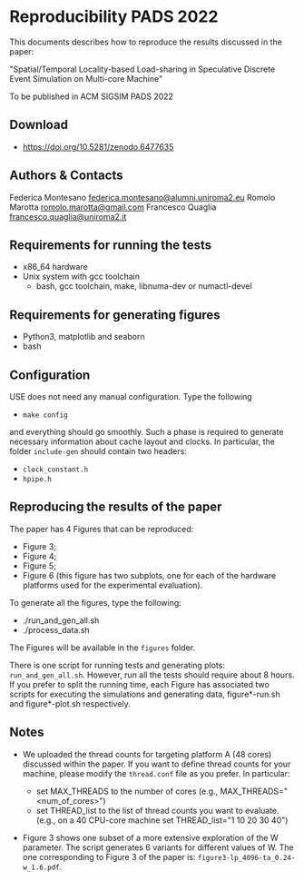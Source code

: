 Reproducibility PADS 2022
=========================

This documents describes how to reproduce the results discussed in the paper:

"Spatial/Temporal Locality-based Load-sharing in Speculative
Discrete Event Simulation on Multi-core Machine"

To be published in ACM SIGSIM PADS 2022

Download
--------

* https://doi.org/10.5281/zenodo.6477635



Authors & Contacts
------------------

Federica Montesano <federica.montesano@alumni.uniroma2.eu>
Romolo Marotta <romolo.marotta@gmail.com>
Francesco Quaglia <francesco.quaglia@uniroma2.it>

Requirements for running the tests
----------------------------------

* x86_64 hardware
* Unix system with gcc toolchain
  * bash, gcc toolchain, make, libnuma-dev or numactl-devel

Requirements for generating figures
-----------------------------------

* Python3, matplotlib and seaborn
* bash


Configuration
-------------

USE does not need any manual configuration. Type the following

* `make config`

and everything should go smoothly.
Such a phase is required to generate necessary information about cache layout and clocks.
In particular, the folder `include-gen` should contain two headers:

  * `clock_constant.h`
  * `hpipe.h`


Reproducing the results of the paper
------------------------------------

The paper has 4 Figures that can be reproduced:

* Figure 3;
* Figure 4;
* Figure 5;
* Figure 6 (this figure has two subplots, one for each of the hardware platforms used for the experimental evaluation).

To generate all the figures, type the following:

* ./run_and_gen_all.sh
* ./process_data.sh

The Figures will be available in the `figures` folder.

There is one script for running tests and generating plots: `run_and_gen_all.sh`.
However, run all the tests should require about 8 hours.
If you prefer to split the running time, each Figure has associated two scripts for executing the simulations and generating data,  figure*-run.sh and figure*-plot.sh respectively.

Notes
-----

* We uploaded the thread counts for targeting platform A (48 cores) discussed within the paper.
If you want to define thread counts for your machine, please modify the `thread.conf` file as you prefer.
In particular:
  * set MAX_THREADS to the number of cores (e.g., MAX_THREADS="<num_of_cores>")
  * set THREAD_list to the list of thread counts you want to evaluate. (e.g., on a 40 CPU-core machine set THREAD_list="1 10 20 30 40")

* Figure 3 shows one subset of a more extensive exploration of the W parameter. The script generates 6 variants for different values of W. The one corresponding to Figure 3 of the paper is: `figure3-lp_4096-ta_0.24-w_1.6.pdf`. 

